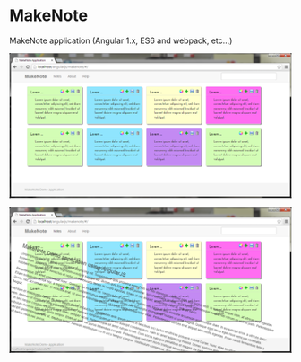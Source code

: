MakeNote
========

 MakeNote application (Angular 1.x, ES6 and webpack, etc..,)

![alt tag](https://raw.githubusercontent.com/RajaJaganathan/MakeNote/master/src/assets/images/makenote.png)

![alt tag](https://raw.githubusercontent.com/RajaJaganathan/MakeNote/master/src/assets/images/makenote_effect.png)
